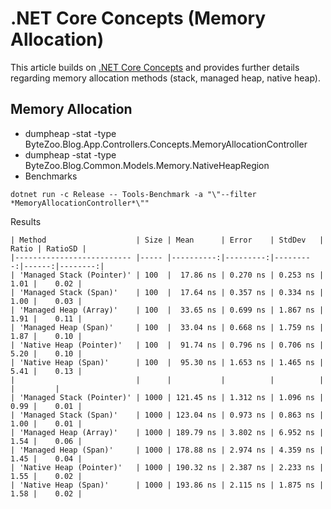# .NET Core Concepts (Memory Allocation)

This article builds on [.NET Core Concepts](./.NET%20Core%20Concepts%20(Summary).md) and provides further details regarding memory allocation methods (stack, managed heap, native heap).

## Memory Allocation

* dumpheap -stat -type ByteZoo.Blog.App.Controllers.Concepts.MemoryAllocationController
* dumpheap -stat -type ByteZoo.Blog.Common.Models.Memory.NativeHeapRegion
* Benchmarks
```
dotnet run -c Release -- Tools-Benchmark -a "\"--filter *MemoryAllocationController*\""
```

Results
```
| Method                    | Size | Mean      | Error    | StdDev   | Ratio | RatioSD |
|-------------------------- |----- |----------:|---------:|---------:|------:|--------:|
| 'Managed Stack (Pointer)' | 100  |  17.86 ns | 0.270 ns | 0.253 ns |  1.01 |    0.02 |
| 'Managed Stack (Span)'    | 100  |  17.64 ns | 0.357 ns | 0.334 ns |  1.00 |    0.03 |
| 'Managed Heap (Array)'    | 100  |  33.65 ns | 0.699 ns | 1.867 ns |  1.91 |    0.11 |
| 'Managed Heap (Span)'     | 100  |  33.04 ns | 0.668 ns | 1.759 ns |  1.87 |    0.10 |
| 'Native Heap (Pointer)'   | 100  |  91.74 ns | 0.796 ns | 0.706 ns |  5.20 |    0.10 |
| 'Native Heap (Span)'      | 100  |  95.30 ns | 1.653 ns | 1.465 ns |  5.41 |    0.13 |
|                           |      |           |          |          |       |         |
| 'Managed Stack (Pointer)' | 1000 | 121.45 ns | 1.312 ns | 1.096 ns |  0.99 |    0.01 |
| 'Managed Stack (Span)'    | 1000 | 123.04 ns | 0.973 ns | 0.863 ns |  1.00 |    0.01 |
| 'Managed Heap (Array)'    | 1000 | 189.79 ns | 3.802 ns | 6.952 ns |  1.54 |    0.06 |
| 'Managed Heap (Span)'     | 1000 | 178.88 ns | 2.974 ns | 4.359 ns |  1.45 |    0.04 |
| 'Native Heap (Pointer)'   | 1000 | 190.32 ns | 2.387 ns | 2.233 ns |  1.55 |    0.02 |
| 'Native Heap (Span)'      | 1000 | 193.86 ns | 2.115 ns | 1.875 ns |  1.58 |    0.02 |
```